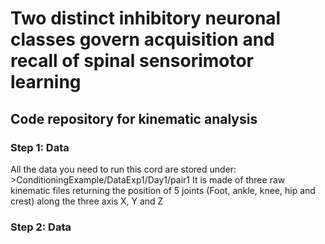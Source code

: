 <h1> Two distinct inhibitory neuronal classes govern acquisition and recall of spinal sensorimotor learning </h1>
<h2> Code repository for kinematic analysis </h2>
<h3> Step 1: Data </h3>
All the data you need to run this cord are stored under:
>ConditioningExample/DataExp1/Day1/pair1
It is made of three raw kinematic files returning the position of 5 joints (Foot, ankle, knee, hip and crest) along the three axis X, Y and Z
<h3> Step 2: Data </h3>